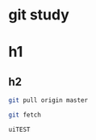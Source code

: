 # git study


<h1>h1</h1>
<h2>h2</h2>

```sh
git pull origin master
```

```sh
git fetch
```
```
uiTEST
```